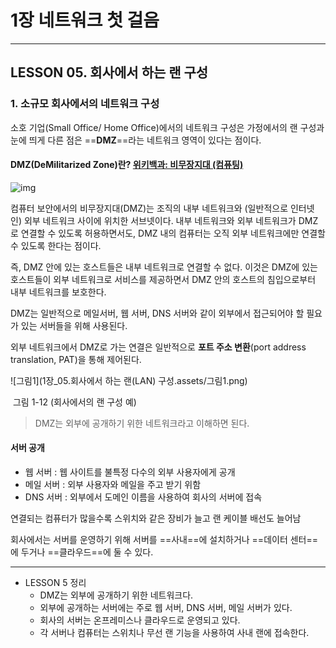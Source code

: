 # 1장 네트워크 첫 걸음

---

## LESSON 05. 회사에서 하는 랜 구성

### 1. 소규모 회사에서의 네트워크 구성

소호 기업(Small Office/ Home Office)에서의 네트워크 구성은 가정에서의 랜 구성과 눈에 띄게 다른 점은 ==**DMZ**==라는 네트워크 영역이 있다는 점이다.

#### DMZ(DeMilitarized Zone)란? [위키백과: 비무장지대 (컴퓨팅)](https://ko.wikipedia.org/wiki/%EB%B9%84%EB%AC%B4%EC%9E%A5%EC%A7%80%EB%8C%80_(%EC%BB%B4%ED%93%A8%ED%8C%85))

![img](https://upload.wikimedia.org/wikipedia/commons/7/78/Demilitarized_Zone_Diagram.png)

컴퓨터 보안에서의 비무장지대(DMZ)는 조직의 내부 네트워크와 (일반적으로 인터넷인) 외부 네트워크 사이에 위치한 서브넷이다. 내부 네트워크와 외부 네트워크가 DMZ로 연결할 수 있도록 허용하면서도, DMZ 내의 컴퓨터는 오직 외부 네트워크에만 연결할 수 있도록 한다는 점이다.

즉, DMZ 안에 있는 호스트들은 내부 네트워크로 연결할 수 없다. 이것은 DMZ에 있는 호스트들이 외부 네트워크로 서비스를 제공하면서 DMZ 안의 호스트의 침입으로부터 내부 네트워크를 보호한다.

DMZ는 일반적으로 메일서버, 웹 서버, DNS 서버와 같이 외부에서 접근되어야 할 필요가 있는 서버들을 위해 사용된다.

외부 네트워크에서 DMZ로 가는 연결은 일반적으로 **포트 주소 변환**(port address translation, PAT)을 통해 제어된다.

![그림1](1장_05.회사에서 하는 랜(LAN) 구성.assets/그림1.png)

​														그림 1-12 (회사에서의 랜 구성 예)

> DMZ는 외부에 공개하기 위한 네트워크라고 이해하면 된다.

#### 서버 공개

* 웹 서버 : 웹 사이트를 불특정 다수의 외부 사용자에게 공개
* 메일 서버 : 외부 사용자와 메일을 주고 받기 위함
* DNS 서버 : 외부에서 도메인 이름을 사용하여 회사의 서버에 접속

연결되는 컴퓨터가 많을수록 스위치와 같은 장비가 늘고 랜 케이블 배선도 늘어남



회사에서는 서버를 운영하기 위해 서버를 ==사내==에 설치하거나 ==데이터 센터==에 두거나 ==클라우드==에 둘 수 있다.

---



* LESSON 5 정리
  * DMZ는 외부에 공개하기 위한 네트워크다.
  * 외부에 공개하는 서버에는 주로 웹 서버, DNS 서버, 메일 서버가 있다.
  * 회사의 서버는 온프레미스나 클라우드로 운영되고 있다.
  * 각 서버나 컴퓨터는 스위치나 무선 랜 기능을 사용하여 사내 랜에 접속한다.
